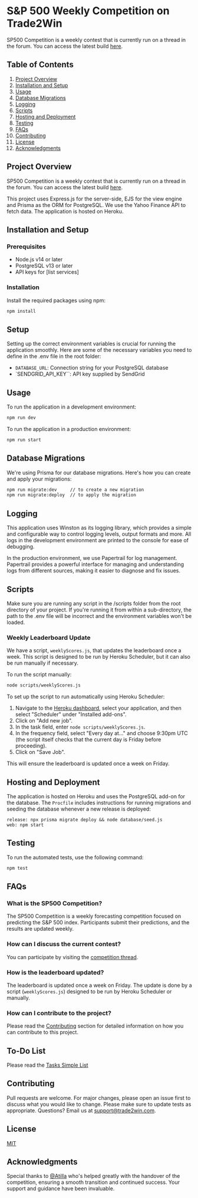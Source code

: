 # S&P 500 Weekly Competition on Trade2Win

SP500 Competition is a weekly contest that is currently run on a thread in the forum. You can access the latest build [here](https://contest.trade2win.com).

## Table of Contents

1. [Project Overview](#project-overview)
2. [Installation and Setup](#installation-and-setup)
3. [Usage](#usage)
4. [Database Migrations](#database-migrations)
5. [Logging](#logging)
6. [Scripts](#scripts)
7. [Hosting and Deployment](#hosting-on-heroku)
8. [Testing](#testing)
9. [FAQs](#faqs)
10. [Contributing](#contributing)
11. [License](#license)
12. [Acknowledgments](#acknowledgments)

## Project Overview

SP500 Competition is a weekly contest that is currently run on a thread in the forum. You can access the latest build [here](https://contest.trade2win.com).

This project uses Express.js for the server-side, EJS for the view engine and Prisma as the ORM for PostgreSQL. We use the Yahoo Finance API to fetch data. The application is hosted on Heroku.

## Installation and Setup

### Prerequisites

- Node.js v14 or later
- PostgreSQL v13 or later
- API keys for [list services]

### Installation

Install the required packages using npm:

```bash
npm install
```

## Setup

Setting up the correct environment variables is crucial for running the application smoothly. Here are some of the necessary variables you need to define in the .env file in the root folder:

- `DATABASE_URL`: Connection string for your PostgreSQL database
- `SENDGRID_API_KEY``: API key supplied by SendGrid

## Usage

To run the application in a development environment:

```bash
npm run dev
```

To run the application in a production environment:

```bash
npm run start
```

## Database Migrations

We're using Prisma for our database migrations. Here's how you can create and apply your migrations:

```bash
npm run migrate:dev     // to create a new migration
npm run migrate:deploy  // to apply the migration
```

## Logging

This application uses Winston as its logging library, which provides a simple and configurable way to control logging levels, output formats and more. All logs in the development environment are printed to the console for ease of debugging.

In the production environment, we use Papertrail for log management. Papertrail provides a powerful interface for managing and understanding logs from different sources, making it easier to diagnose and fix issues.

## Scripts

Make sure you are running any script in the /scripts folder from the root directory of your project. If you're running it from within a sub-directory, the path to the .env file will be incorrect and the environment variables won't be loaded.

### Weekly Leaderboard Update

We have a script, `weeklyScores.js`, that updates the leaderboard once a week. This script is designed to be run by Heroku Scheduler, but it can also be run manually if necessary.

To run the script manually:

```bash
node scripts/weeklyScores.js
```

To set up the script to run automatically using Heroku Scheduler:

1. Navigate to the [Heroku dashboard](https://dashboard.heroku.com/apps), select your application, and then select "Scheduler" under "Installed add-ons".
2. Click on "Add new job".
3. In the task field, enter `node scripts/weeklyScores.js`.
4. In the frequency field, select "Every day at..." and choose 9:30pm UTC (the script itself checks that the current day is Friday before proceeding).
5. Click on "Save Job".

This will ensure the leaderboard is updated once a week on Friday.

## Hosting and Deployment

The application is hosted on Heroku and uses the PostgreSQL add-on for the database. The `Procfile` includes instructions for running migrations and seeding the database whenever a new release is deployed:

```
release: npx prisma migrate deploy && node database/seed.js
web: npm start
```

## Testing

To run the automated tests, use the following command:

```bash
npm test
```

## FAQs

### What is the SP500 Competition?

The SP500 Competition is a weekly forecasting competition focused on predicting the S&P 500 index. Participants submit their predictions, and the results are updated weekly.

### How can I discuss the current contest?

You can participate by visiting the [competition thread](https://www.trade2win.com/threads/s-p500-weekly-forecasting-competition-for-2023.241639/unread).

### How is the leaderboard updated?

The leaderboard is updated once a week on Friday. The update is done by a script (`weeklyScores.js`) designed to be run by Heroku Scheduler or manually.

### How can I contribute to the project?

Please read the [Contributing](#contributing) section for detailed information on how you can contribute to this project.

## To-Do List

Please read the [Tasks Simple List](./TASKS-SIMPLE.md)

## Contributing

Pull requests are welcome. For major changes, please open an issue first to discuss what you would like to change. Please make sure to update tests as appropriate. Questions? Email us at [support@trade2win.com](mailto:support@trade2win.com).

## License

[MIT](https://choosealicense.com/licenses/mit/)

## Acknowledgments

Special thanks to [@Atilla](https://www.trade2win.com/members/atilla.63653/) who's helped greatly with the handover of the competition, ensuring a smooth transition and continued success. Your support and guidance have been invaluable.
